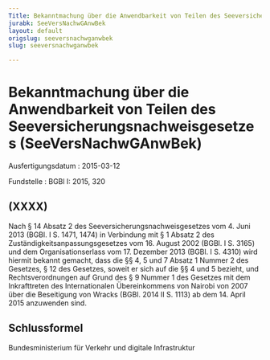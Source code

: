 ```yaml
---
Title: Bekanntmachung über die Anwendbarkeit von Teilen des Seeversicherungsnachweisgesetzes
jurabk: SeeVersNachwGAnwBek
layout: default
origslug: seeversnachwganwbek
slug: seeversnachwganwbek

---
```


# Bekanntmachung über die Anwendbarkeit von Teilen des Seeversicherungsnachweisgesetzes (SeeVersNachwGAnwBek)

Ausfertigungsdatum
:   2015-03-12

Fundstelle
:   BGBl I: 2015, 320


## (XXXX)

Nach § 14 Absatz 2 des Seeversicherungsnachweisgesetzes vom 4. Juni
2013 (BGBl. I S. 1471, 1474) in Verbindung mit § 1 Absatz 2 des
Zuständigkeitsanpassungsgesetzes vom 16. August 2002 (BGBl. I S. 3165)
und dem Organisationserlass vom 17. Dezember 2013 (BGBl. I S. 4310)
wird hiermit bekannt gemacht, dass die §§ 4, 5 und 7 Absatz 1 Nummer 2
des Gesetzes, § 12 des Gesetzes, soweit er sich auf die §§ 4 und 5
bezieht, und Rechtsverordnungen auf Grund des § 9 Nummer 1 des
Gesetzes mit dem Inkrafttreten des Internationalen Übereinkommens von
Nairobi von 2007 über die Beseitigung von Wracks (BGBl. 2014 II S.
1113) ab dem 14. April 2015 anzuwenden sind.


## Schlussformel

Bundesministerium
für Verkehr und digitale Infrastruktur

